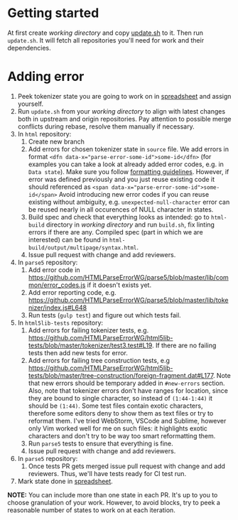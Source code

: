 # Getting started

At first create *working directory* and copy [update.sh](https://gist.github.com/inikulin/b8a9eea7fee5e3438925fb5a3981e777) to it. 
Then run `update.sh`. It will fetch all repositories you'll need for work and their dependencies.

# Adding error

1. Peek tokenizer state you are going to work on in [spreadsheet](https://docs.google.com/spreadsheets/d/1uToTV8M0aBkgdIEDRRBt4f0fJ0kUZm92olXTa9_xClU/edit?usp=sharing)
and assign yourself. 
2. Run `update.sh` from your *working directory* to align with latest changes both in upstream and origin repositories. Pay attention to possible merge conflicts during rebase, resolve them manually if necessary.
3. In `html` repository:
   1. Create new branch
   2. Add errors for chosen tokenizer state in `source` file. We add errors in format `<dfn data-x="parse-error-some-id">some-id</dfn>` (for
      examples you can take a look at already added error codes, e.g. in `Data state`). Make sure you follow [formatting guidelines](https://github.com/whatwg/html/blob/master/CONTRIBUTING.md#formatting). However, if error was defined previously and you just reuse existing code it should referenced as `<span data-x="parse-error-some-id">some-id</span>`
      Avoid introducing new error codes if you can reuse existing without ambiguity, e.g. `unexpected-null-character` error can be 
      reused nearly in all occurences of NULL character in states.
   3. Build spec and check that everything looks as intended: go to `html-build` directory in *working directory* and run `build.sh`, 
      fix linting errors if there are any. Compiled spec (part in which we are interested) can be found in `html-build/output/multipage/syntax.html`.
   4. Issue pull request with change and add reviewers.
4. In `parse5` repository:
   1. Add error code in https://github.com/HTMLParseErrorWG/parse5/blob/master/lib/common/error_codes.js if it doesn't exists yet.
   2. Add error reporting code, e.g. https://github.com/HTMLParseErrorWG/parse5/blob/master/lib/tokenizer/index.js#L648
   3. Run tests (`gulp test`) and figure out which tests fail.
5. In `html5lib-tests` repository:
   1. Add errors for failing tokenizer tests, e.g. https://github.com/HTMLParseErrorWG/html5lib-tests/blob/master/tokenizer/test3.test#L19. If there are no failing tests then add new tests for error. 
   2. Add errors for failing tree construction tests, e.g https://github.com/HTMLParseErrorWG/html5lib-tests/blob/master/tree-construction/foreign-fragment.dat#L177.
      Note that new errors should be temporary added in `#new-errors` section. Also, note that tokenizer errors don't have ranges for location,
      since they are bound to single character, so instead of `(1:44-1:44)` it should be `(1:44)`. Some test files contain exotic characters,
      therefore some editors deny to show them as text files or try to reformat them. I've tried WebStorm, VSCode and Sublime, however only
      Vim worked well for me on such files: it highlights exotic characters and don't try to be way too smart reformatting them.
   3. Run `parse5` tests to ensure that everything is fine.
   4. Issue pull request with change and add reviewers.
6. In `parse5` repository:
   1. Once tests PR gets merged issue pull request with change and add reviewers. 
   Thus, we'll have tests ready for CI test run.
7. Mark state done in [spreadsheet](https://docs.google.com/spreadsheets/d/1uToTV8M0aBkgdIEDRRBt4f0fJ0kUZm92olXTa9_xClU/edit?usp=sharing).

**NOTE:** You can include more than one state in each PR. It's up to you to choose granulation of your work. However, to avoid blocks, try to peek a reasonable number of states to work on at each iteration.
